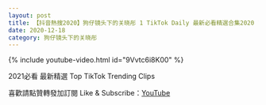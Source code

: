 ```yaml
---
layout: post
title: 【抖音熱搜2020】狗仔镜头下的关晓彤 1 TikTok Daily 最新必看精選合集2020 12 18
date: 2020-12-18
category: 狗仔镜头下的关晓彤
---
```


{% include youtube-video.html id="9Vvtc6i8K00" %}

2021必看 最新精選 Top TikTok Trending Clips

喜歡請點贊轉發加訂閱 Like & Subscribe：[YouTube](https://www.youtube.com/channel/UCAoR7VcanIPd04uEq_GIylA/videos)

